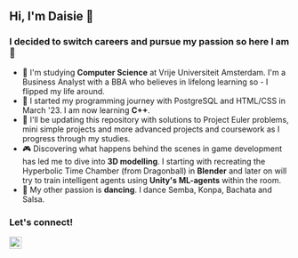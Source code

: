 ## Hi, I'm Daisie 👾

### I decided to switch careers and pursue my passion so here I am 🚀

- 🔭 I'm studying <strong>Computer Science</strong> at Vrije Universiteit Amsterdam. I'm a Business Analyst with a BBA who believes in lifelong learning so - I flipped my life around.
- 🌱 I started my programming journey with PostgreSQL and HTML/CSS in March '23. I am now learning <strong>C++</strong>.
- 🤖 I'll be updating this repository with solutions to Project Euler problems, mini simple projects and more advanced projects and coursework as I progress through my studies.  
- 🎮 Discovering what happens behind the scenes in game development has led me to dive into <strong>3D modelling</strong>. I starting with recreating the Hyperbolic Time Chamber (from Dragonball) in <strong>Blender</strong> and later on will try to train intelligent agents using <strong>Unity's ML-agents</strong> within the room. 
- 💃 My other passion is <strong>dancing</strong>. I dance Semba, Konpa, Bachata and Salsa.

### Let's connect!

[<img align="left" alt="Linkedin Logo" width="22px" src="https://cdn.jsdelivr.net/npm/simple-icons@v3/icons/linkedin.svg" />][linkedin]

[linkedin]: https://linkedin.com/in/dace-kebzere/
